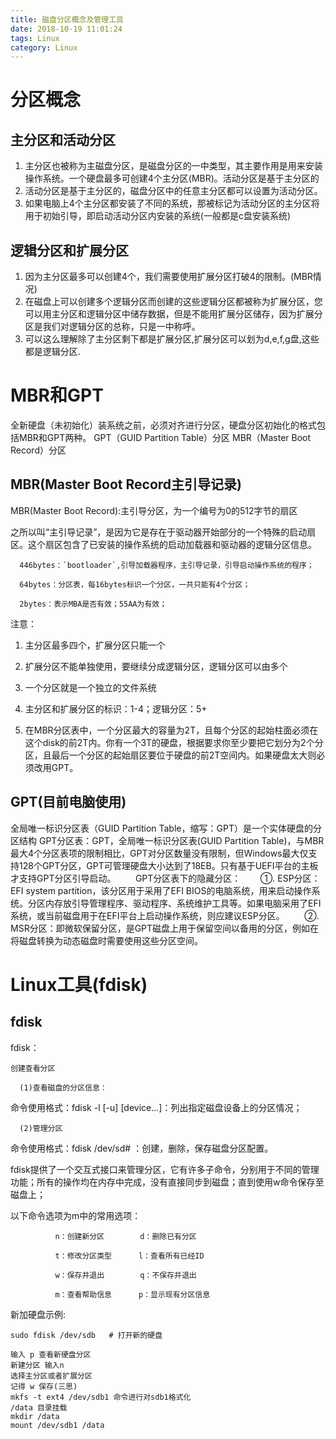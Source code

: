 ```yaml
---
title: 磁盘分区概念及管理工具
date: 2018-10-19 11:01:24
tags: Linux
category: Linux
---
```


# 分区概念
## 主分区和活动分区
1. 主分区也被称为主磁盘分区，是磁盘分区的一中类型，其主要作用是用来安装操作系统。一个硬盘最多可创建4个主分区(MBR)。活动分区是基于主分区的
2. 活动分区是基于主分区的，磁盘分区中的任意主分区都可以设置为活动分区。
3. 如果电脑上4个主分区都安装了不同的系统，那被标记为活动分区的主分区将用于初始引导，即启动活动分区内安装的系统(一般都是c盘安装系统)

## 逻辑分区和扩展分区
1. 因为主分区最多可以创建4个，我们需要使用扩展分区打破4的限制。(MBR情况)
2. 在磁盘上可以创建多个逻辑分区而创建的这些逻辑分区都被称为扩展分区，您可以用主分区和逻辑分区中储存数据，但是不能用扩展分区储存，因为扩展分区是我们对逻辑分区的总称，只是一中称呼。
3. 可以这么理解除了主分区剩下都是扩展分区,扩展分区可以划为d,e,f,g盘,这些都是逻辑分区.

# MBR和GPT
 全新硬盘（未初始化）装系统之前，必须对齐进行分区，硬盘分区初始化的格式包括MBR和GPT两种。
GPT（GUID Partition Table）分区
MBR（Master Boot Record）分区
## MBR(Master Boot Record主引导记录)
MBR(Master Boot Record):主引导分区，为一个编号为0的512字节的扇区

之所以叫“主引导记录”，是因为它是存在于驱动器开始部分的一个特殊的启动扇区。这个扇区包含了已安装的操作系统的启动加载器和驱动器的逻辑分区信息。

	  446bytes：`bootloader`,引导加载器程序，主引导记录，引导启动操作系统的程序；

      64bytes：分区表，每16bytes标识一个分区，一共只能有4个分区；

      2bytes：表示MBA是否有效；55AA为有效；
	  
注意：

1) 主分区最多四个，扩展分区只能一个

2) 扩展分区不能单独使用，要继续分成逻辑分区，逻辑分区可以由多个

3) 一个分区就是一个独立的文件系统

4) 主分区和扩展分区的标识：1-4；逻辑分区：5+

5)   在MBR分区表中，一个分区最大的容量为2T，且每个分区的起始柱面必须在这个disk的前2T内。你有一个3T的硬盘，根据要求你至少要把它划分为2个分区，且最后一个分区的起始扇区要位于硬盘的前2T空间内。如果硬盘太大则必须改用GPT。

## GPT(目前电脑使用)
全局唯一标识分区表（GUID Partition Table，缩写：GPT）是一个实体硬盘的分区结构
GPT分区表：GPT，全局唯一标识分区表(GUID Partition Table)，与MBR最大4个分区表项的限制相比，GPT对分区数量没有限制，但Windows最大仅支持128个GPT分区，GPT可管理硬盘大小达到了18EB。只有基于UEFI平台的主板才支持GPT分区引导启动。
       GPT分区表下的隐藏分区：
       ①. ESP分区：EFI system partition，该分区用于采用了EFI BIOS的电脑系统，用来启动操作系统。分区内存放引导管理程序、驱动程序、系统维护工具等。如果电脑采用了EFI系统，或当前磁盘用于在EFI平台上启动操作系统，则应建议ESP分区。
       ②. MSR分区：即微软保留分区，是GPT磁盘上用于保留空间以备用的分区，例如在将磁盘转换为动态磁盘时需要使用这些分区空间。

# Linux工具(fdisk)

## fdisk
fdisk：

    创建查看分区

      (1)查看磁盘的分区信息：

命令使用格式：fdisk -l [-u] [device...]：列出指定磁盘设备上的分区情况；

      (2)管理分区

命令使用格式：fdisk /dev/sd# ：创建，删除，保存磁盘分区配置。

fdisk提供了一个交互式接口来管理分区，它有许多子命令，分别用于不同的管理功能；所有的操作均在内存中完成，没有直接同步到磁盘；直到使用w命令保存至磁盘上；

以下命令选项为m中的常用选项：

              n：创建新分区        d：删除已有分区

              t：修改分区类型      l：查看所有已经ID

              w：保存并退出        q：不保存并退出

              m：查看帮助信息      p：显示现有分区信息
			  
			  
新加硬盘示例:
```
sudo fdisk /dev/sdb   # 打开新的硬盘

输入 p 查看新硬盘分区
新建分区 输入n
选择主分区或者扩展分区
记得 w 保存(三思)
mkfs -t ext4 /dev/sdb1 命令进行对sdb1格式化
/data 目录挂载
mkdir /data
mount /dev/sdb1 /data 
```
	  



